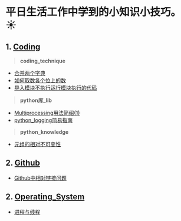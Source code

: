 # 平日生活工作中学到的小知识小技巧。:sunny:
##  1. [Coding](coding)
> **coding_technique**  

 - [合并两个字典](./coding/合并两个字典.py)  
 - [如何取数各个位上的数](./coding/如何取数各个位上的数.py)  
 - [导入模块不执行运行模块执行的代码](./coding/导入模块不执行运行模块执行的代码.md)  

 > **python库_lib**    
 
- [Multiprocessing用法简绍(1)](./coding/Multiprocessing用法简绍(1).md)    
- [python_logging简易指南](./coding/python_logging简易指南.md)   

> **python_knowledge**  

- [元组的相对不可变性](./coding/元组的相对不可变性.py)  
## 2. [Github](Github)
 - [Github中相对链接问题](./Github/Github中相对链接问题.md)
## 2. [Operating_System](Operating_System)
 - [进程与线程](./Operating_System/进程与线程.md)

